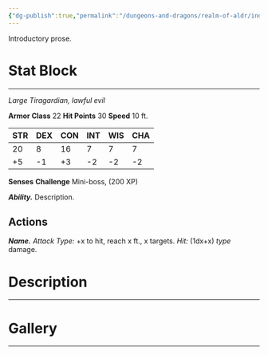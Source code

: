 ```yaml
---
{"dg-publish":true,"permalink":"/dungeons-and-dragons/realm-of-aldr/index/monsters/grunt/"}
---
```


Introductory prose.
# Stat Block
---
*Large Tiragardian, lawful evil*

**Armor Class** 22
**Hit Points** 30
**Speed** 10 ft.

| **STR** | DEX | CON | INT | WIS | CHA |
| ------- | --- | --- | --- | --- | --- |
| 20      | 8   | 16   | 7   | 7   |  7   |
| +5      | -1   | +3   |  -2   |  -2   |  -2   |

**Senses** 
**Challenge** Mini-boss, (200 XP)

***Ability.*** Description.
## Actions
***Name.*** *Attack Type:* +x to hit, reach x ft., x targets. *Hit:* (1dx+x) *type* damage.
# Description
---
# Gallery
---